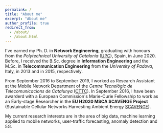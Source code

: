 ```yaml
---
permalink: /
title: "About me"
excerpt: "About me"
author_profile: true
redirect_from: 
  - /about/
  - /about.html
---
```


I've earned my Ph. D. in **Network Engineering**, graduating with honours from the *Polytechnical University of Catalonia* ([UPC](https://www.upc.edu/en)), Spain, in June 2020. Before, I received the B.Sc. degree in **Information Engineering** and the M.Sc. in **Telecommunication Engineering** from the *University of Padova*, Italy, in 2013 and in 2015, respectively. 

From September 2016 to September 2019, I worked as Research Assistant at the Mobile Network Department of the *Centre Tecnològic de Telecomunicacions de Catalunya* ([CTTC](https://www.cttc.es)). In September 2016, I have been awarderd with a European Commission's Marie-Curie Fellowship to work as an Early-stage Researcher in the **EU H2020 MSCA SCAVENGE Project** (Sustainable Cellular Networks Harvesting Ambient Energy [SCAVENGE](http://www.scavenge.eu)).

My current research interests are in the area of big data, machine learning applied to mobile networks, user-traffic forecasting, anomaly detection and 5G.
